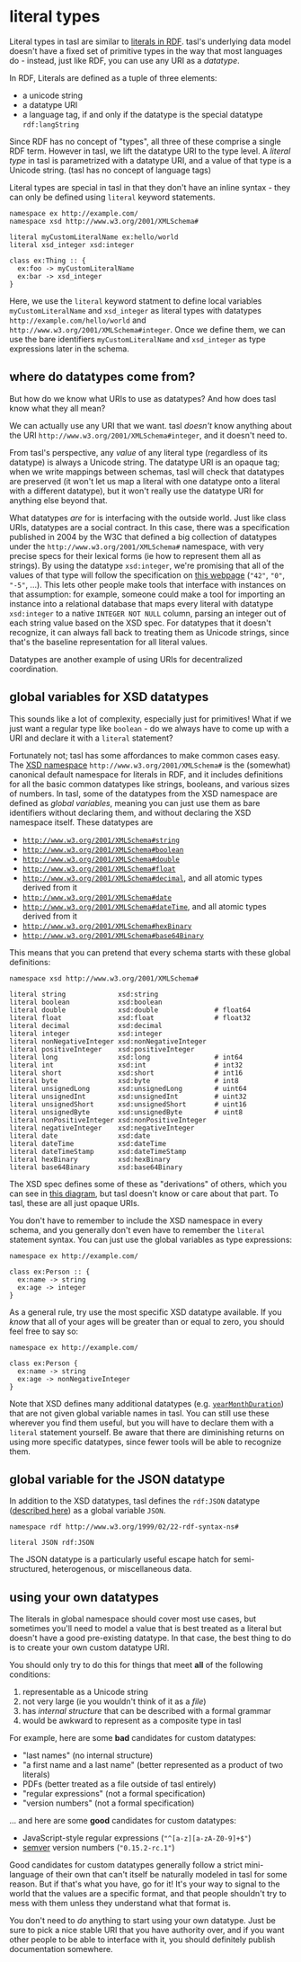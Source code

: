 # literal types

Literal types in tasl are similar to [literals in RDF](https://www.w3.org/TR/rdf11-concepts/#section-Graph-Literal). tasl's underlying data model doesn't have a fixed set of primitive types in the way that most languages do - instead, just like RDF, you can use any URI as a _datatype_.

In RDF, Literals are defined as a tuple of three elements:

- a unicode string
- a datatype URI
- a language tag, if and only if the datatype is the special datatype `rdf:langString`

Since RDF has no concept of "types", all three of these comprise a single RDF term. However in tasl, we lift the datatype URI to the type level. A _literal type_ in tasl is parametrized with a datatype URI, and a value of that type is a Unicode string. (tasl has no concept of language tags)

Literal types are special in tasl in that they don't have an inline syntax - they can only be defined using `literal` keyword statements.

```
namespace ex http://example.com/
namespace xsd http://www.w3.org/2001/XMLSchema#

literal myCustomLiteralName ex:hello/world
literal xsd_integer xsd:integer

class ex:Thing :: {
  ex:foo -> myCustomLiteralName
  ex:bar -> xsd_integer
}
```

Here, we use the `literal` keyword statment to define local variables `myCustomLiteralName` and `xsd_integer` as literal types with datatypes `http://example.com/hello/world` and `http://www.w3.org/2001/XMLSchema#integer`. Once we define them, we can use the bare identifiers `myCustomLiteralName` and `xsd_integer` as type expressions later in the schema.

## where do datatypes come from?

But how do we know what URIs to use as datatypes? And how does tasl know what they all mean?

We can actually use any URI that we want. tasl _doesn't_ know anything about the URI `http://www.w3.org/2001/XMLSchema#integer`, and it doesn't need to.

From tasl's perspective, any _value_ of any literal type (regardless of its datatype) is always a Unicode string. The datatype URI is an opaque tag; when we write mappings between schemas, tasl will check that datatypes are preserved (it won't let us map a literal with one datatype onto a literal with a different datatype), but it won't really use the datatype URI for anything else beyond that.

What datatypes _are_ for is interfacing with the outside world. Just like class URIs, datatypes are a social contract. In this case, there was a specification published in 2004 by the W3C that defined a big collection of datatypes under the `http://www.w3.org/2001/XMLSchema#` namespace, with very precise specs for their lexical forms (ie how to represent them all as strings). By using the datatype `xsd:integer`, we're promising that all of the values of that type will follow the specification on [this webpage](https://www.w3.org/TR/xmlschema-2/#integer) (`"42"`, `"0"`, `"-5"`, ...). This lets other people make tools that interface with instances on that assumption: for example, someone could make a tool for importing an instance into a relational database that maps every literal with datatype `xsd:integer` to a native `INTEGER NOT NULL` column, parsing an integer out of each string value based on the XSD spec. For datatypes that it doesn't recognize, it can always fall back to treating them as Unicode strings, since that's the baseline representation for all literal values.

Datatypes are another example of using URIs for decentralized coordination.

## global variables for XSD datatypes

This sounds like a lot of complexity, especially just for primitives! What if we just want a regular type like `boolean` - do we always have to come up with a URI and declare it with a `literal` statement?

Fortunately not; tasl has some affordances to make common cases easy. The [XSD namespace](https://www.w3.org/TR/xmlschema11-2/) `http://www.w3.org/2001/XMLSchema#` is the (somewhat) canonical default namespace for literals in RDF, and it includes definitions for all the basic common datatypes like strings, booleans, and various sizes of numbers. In tasl, some of the datatypes from the XSD namespace are defined as _global variables_, meaning you can just use them as bare identifiers without declaring them, and without declaring the XSD namespace itself. These datatypes are

- [`http://www.w3.org/2001/XMLSchema#string`](http://www.w3.org/2001/XMLSchema#string)
- [`http://www.w3.org/2001/XMLSchema#boolean`](http://www.w3.org/2001/XMLSchema#boolean)
- [`http://www.w3.org/2001/XMLSchema#double`](http://www.w3.org/2001/XMLSchema#double)
- [`http://www.w3.org/2001/XMLSchema#float`](http://www.w3.org/2001/XMLSchema#float)
- [`http://www.w3.org/2001/XMLSchema#decimal`](http://www.w3.org/2001/XMLSchema#decimal), and all atomic types derived from it
- [`http://www.w3.org/2001/XMLSchema#date`](http://www.w3.org/2001/XMLSchema#date)
- [`http://www.w3.org/2001/XMLSchema#dateTime`](http://www.w3.org/2001/XMLSchema#dateTime), and all atomic types derived from it
- [`http://www.w3.org/2001/XMLSchema#hexBinary`](http://www.w3.org/2001/XMLSchema#hexBinary)
- [`http://www.w3.org/2001/XMLSchema#base64Binary`](http://www.w3.org/2001/XMLSchema#base64Binary)

This means that you can pretend that every schema starts with these global definitions:

```tasl
namespace xsd http://www.w3.org/2001/XMLSchema#

literal string             xsd:string
literal boolean            xsd:boolean
literal double             xsd:double              # float64
literal float              xsd:float               # float32
literal decimal            xsd:decimal
literal integer            xsd:integer
literal nonNegativeInteger xsd:nonNegativeInteger
literal positiveInteger    xsd:positiveInteger
literal long               xsd:long                # int64
literal int                xsd:int                 # int32
literal short              xsd:short               # int16
literal byte               xsd:byte                # int8
literal unsignedLong       xsd:unsignedLong        # uint64
literal unsignedInt        xsd:unsignedInt         # uint32
literal unsignedShort      xsd:unsignedShort       # uint16
literal unsignedByte       xsd:unsignedByte        # uint8
literal nonPositiveInteger xsd:nonPositiveInteger
literal negativeInteger    xsd:negativeInteger
literal date               xsd:date
literal dateTime           xsd:dateTime
literal dateTimeStamp      xsd:dateTimeStamp
literal hexBinary          xsd:hexBinary
literal base64Binary       xsd:base64Binary
```

The XSD spec defines some of these as "derivations" of others, which you can see in [this diagram](https://www.w3.org/TR/xmlschema11-2/#built-in-datatypes), but tasl doesn't know or care about that part. To tasl, these are all just opaque URIs.

You don't have to remember to include the XSD namespace in every schema, and you generally don't even have to remember the `literal` statement syntax. You can just use the global variables as type expressions:

```tasl
namespace ex http://example.com/

class ex:Person :: {
  ex:name -> string
  ex:age -> integer
}
```

As a general rule, try use the most specific XSD datatype available. If you _know_ that all of your ages will be greater than or equal to zero, you should feel free to say so:

```tasl
namespace ex http://example.com/

class ex:Person {
  ex:name -> string
  ex:age -> nonNegativeInteger
}
```

Note that XSD defines many additional datatypes (e.g. [`yearMonthDuration`](https://www.w3.org/TR/xmlschema11-2/#yearMonthDuration)) that are not given global variable names in tasl. You can still use these wherever you find them useful, but you will have to declare them with a `literal` statement yourself. Be aware that there are diminishing returns on using more specific datatypes, since fewer tools will be able to recognize them.

## global variable for the JSON datatype

In addition to the XSD datatypes, tasl defines the `rdf:JSON` datatype ([described here](https://www.w3.org/TR/json-ld/#the-rdf-json-datatype)) as a global variable `JSON`.

```tasl
namespace rdf http://www.w3.org/1999/02/22-rdf-syntax-ns#

literal JSON rdf:JSON
```

The JSON datatype is a particularly useful escape hatch for semi-structured, heterogenous, or miscellaneous data.

## using your own datatypes

The literals in global namespace should cover most use cases, but sometimes you'll need to model a value that is best treated as a literal but doesn't have a good pre-existing datatype. In that case, the best thing to do is to create your own custom datatype URI.

You should only try to do this for things that meet **all** of the following conditions:

1. representable as a Unicode string
2. not very large (ie you wouldn't think of it as a _file_)
3. has _internal structure_ that can be described with a formal grammar
4. would be awkward to represent as a composite type in tasl

For example, here are some **bad** candidates for custom datatypes:

- "last names" (no internal structure)
- "a first name and a last name" (better represented as a product of two literals)
- PDFs (better treated as a file outside of tasl entirely)
- "regular expressions" (not a formal specification)
- "version numbers" (not a formal specification)

... and here are some **good** candidates for custom datatypes:

- JavaScript-style regular expressions (`"^[a-z][a-zA-Z0-9]+$"`)
- [semver](https://semver.org) version numbers (`"0.15.2-rc.1"`)

Good candidates for custom datatypes generally follow a strict mini-language of their own that can't itself be naturally modeled in tasl for some reason. But if that's what you have, go for it! It's your way to signal to the world that the values are a specific format, and that people shouldn't try to mess with them unless they understand what that format is.

You don't need to _do_ anything to start using your own datatype. Just be sure to pick a nice stable URI that you have authority over, and if you want other people to be able to interface with it, you should definitely publish documentation somewhere.

